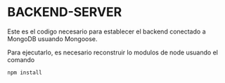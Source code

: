 # BACKEND-SERVER

Este es el codigo necesario para establecer el backend conectado a MongoDB usuando Mongoose.

Para ejecutarlo, es necesario reconstruir lo modulos de node usuando el comando 

```
npm install
```
